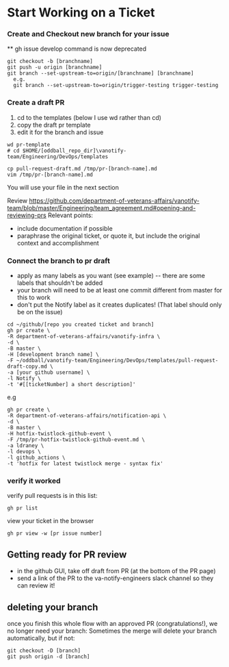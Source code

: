 # Start Working on a Ticket
### Create and Checkout new branch for your issue 
** gh issue develop command is now deprecated
```
git checkout -b [branchname]
git push -u origin [branchname]
git branch --set-upstream-to=origin/[branchname] [branchname]
  e.g.
  git branch --set-upstream-to=origin/trigger-testing trigger-testing
```

### Create a draft PR
1. cd to the templates (below I use wd rather than cd)
2. copy the draft pr template
3. edit it for the branch and issue
```
wd pr-template   
# cd $HOME/[oddball_repo_dir]\vanotify-team/Engineering/DevOps/templates

cp pull-request-draft.md /tmp/pr-[branch-name].md 
vim /tmp/pr-[branch-name].md
```
You will use your file in the next section

Review https://github.com/department-of-veterans-affairs/vanotify-team/blob/master/Engineering/team_agreement.md#opening-and-reviewing-prs
Relevant points:
- include documentation if possible
- paraphrase the original ticket, or quote it, but include the original context and accomplishment

### Connect the branch to pr draft 
- apply as many labels as you want (see example) -- there are some labels that shouldn't be added
- your branch will need to be at least one commit different from master for this to work
- don't put the Notify label as it creates duplicates!  (That label should only be on the issue)
```
cd ~/github/[repo you created ticket and branch]
gh pr create \
-R department-of-veterans-affairs/vanotify-infra \
-d \
-B master \
-H [development branch name] \
-F ~/oddball/vanotify-team/Engineering/DevOps/templates/pull-request-draft-copy.md \
-a [your github username] \
-l Notify \
-t '#[[ticketNumber] a short description]'
```
e.g
```
gh pr create \
-R department-of-veterans-affairs/notification-api \
-d \
-B master \
-H hotfix-twistlock-github-event \
-F /tmp/pr-hotfix-twistlock-github-event.md \
-a ldraney \
-l devops \
-l github_actions \
-t 'hotfix for latest twistlock merge - syntax fix'
```

### verify it worked
verify pull requests is in this list:  
```
gh pr list
```
view your ticket in the browser
```
gh pr view -w [pr issue number]
```
<!--## add issue to epic-->
<!--Unfortunately, have to do this through the GUI: https://github.com/department-of-veterans-affairs/vanotify-infra/issues-->
<!-- I don't think this is the appropriate place for this step -->

## Getting ready for PR review
- in the github GUI, take off draft from PR (at the bottom of the PR page)
- send a link of the PR to the va-notify-engineers slack channel so they can review it!

## deleting your branch
once you finish this whole flow with an approved PR (congratulations!), we no longer need your branch: 
Sometimes the merge will delete your branch automatically, but if not:
```
git checkout -D [branch]
git push origin -d [branch]
```
